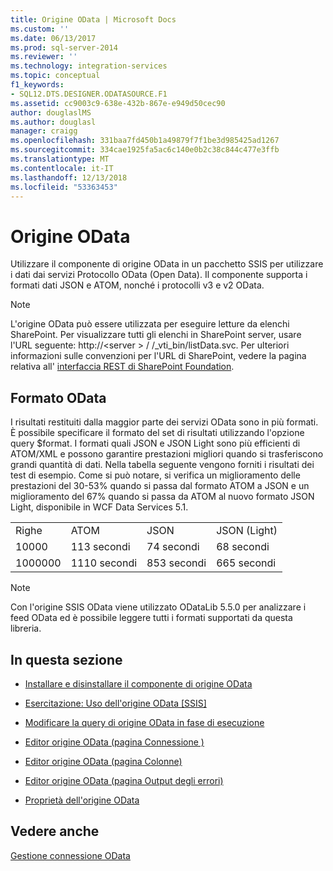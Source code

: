 ```yaml
---
title: Origine OData | Microsoft Docs
ms.custom: ''
ms.date: 06/13/2017
ms.prod: sql-server-2014
ms.reviewer: ''
ms.technology: integration-services
ms.topic: conceptual
f1_keywords:
- SQL12.DTS.DESIGNER.ODATASOURCE.F1
ms.assetid: cc9003c9-638e-432b-867e-e949d50cec90
author: douglaslMS
ms.author: douglasl
manager: craigg
ms.openlocfilehash: 331baa7fd450b1a49879f7f1be3d985425ad1267
ms.sourcegitcommit: 334cae1925fa5ac6c140e0b2c38c844c477e3ffb
ms.translationtype: MT
ms.contentlocale: it-IT
ms.lasthandoff: 12/13/2018
ms.locfileid: "53363453"
---
```

# <a name="odata-source"></a>Origine OData
  Utilizzare il componente di origine OData in un pacchetto SSIS per utilizzare i dati dai servizi Protocollo OData (Open Data). Il componente supporta i formati dati JSON e ATOM, nonché i protocolli v3 e v2 OData.  
  
> [!NOTE]  
>  L'origine OData può essere utilizzata per eseguire letture da elenchi SharePoint. Per visualizzare tutti gli elenchi in SharePoint server, usare l'URL seguente: http://\<server > / /_vti_bin/listData.svc. Per ulteriori informazioni sulle convenzioni per l'URL di SharePoint, vedere la pagina relativa all' [interfaccia REST di SharePoint Foundation](https://msdn.microsoft.com/library/ff521587.aspx).  
  
## <a name="odata-format"></a>Formato OData  
 I risultati restituiti dalla maggior parte dei servizi OData sono in più formati. È possibile specificare il formato del set di risultati utilizzando l'opzione query $format. I formati quali JSON e JSON Light sono più efficienti di ATOM/XML e possono garantire prestazioni migliori quando si trasferiscono grandi quantità di dati. Nella tabella seguente vengono forniti i risultati dei test di esempio. Come si può notare, si verifica un miglioramento delle prestazioni del 30-53% quando si passa dal formato ATOM a JSON e un miglioramento del 67% quando si passa da ATOM al nuovo formato JSON Light, disponibile in WCF Data Services 5.1.  
  
|||||  
|-|-|-|-|  
|Righe|ATOM|JSON|JSON (Light)|  
|10000|113 secondi|74 secondi|68 secondi|  
|1000000|1110 secondi|853 secondi|665 secondi|  
  
> [!NOTE]  
>  Con l'origine SSIS OData viene utilizzato ODataLib 5.5.0 per analizzare i feed OData ed è possibile leggere tutti i formati supportati da questa libreria.  
  
## <a name="in-this-section"></a>In questa sezione  
  
-   [Installare e disinstallare il componente di origine OData](../install-and-uninstall-odata-source-component.md)  
  
-   [Esercitazione: Uso dell'origine OData &#91;SSIS&#93;](tutorial-using-the-odata-source.md)  
  
-   [Modificare la query di origine OData in fase di esecuzione](modify-odata-source-query-at-runtime.md)  
  
-   [Editor origine OData &#40;pagina Connessione &#41;](../odata-source-editor-connection-page.md)  
  
-   [Editor origine OData &#40;pagina Colonne&#41;](../odata-source-editor-columns-page.md)  
  
-   [Editor origine OData &#40;pagina Output degli errori&#41;](../odata-source-editor-error-output-page.md)  
  
-   [Proprietà dell'origine OData](odata-source-properties.md)  
  
## <a name="see-also"></a>Vedere anche  
 [Gestione connessione OData](../connection-manager/odata-connection-manager.md)  
  
  
